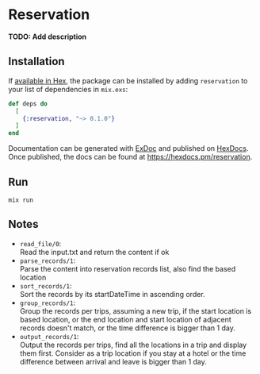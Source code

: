 # Reservation

**TODO: Add description**

## Installation

If [available in Hex](https://hex.pm/docs/publish), the package can be installed
by adding `reservation` to your list of dependencies in `mix.exs`:

```elixir
def deps do
  [
    {:reservation, "~> 0.1.0"}
  ]
end
```

Documentation can be generated with [ExDoc](https://github.com/elixir-lang/ex_doc)
and published on [HexDocs](https://hexdocs.pm). Once published, the docs can
be found at <https://hexdocs.pm/reservation>.

## Run
```
mix run
```

## Notes
- `read_file/0`: <br/>
Read the input.txt and return the content if ok
- `parse_records/1`: <br/>
Parse the content into reservation records list, also find the based location
- `sort_records/1`: <br/>
Sort the records by its startDateTime in ascending order.
- `group_records/1`: <br/>
Group the records per trips, assuming a new trip, if the start location is based location, or the end location and start location of adjacent records doesn't match, or the time difference is bigger than 1 day.
- `output_records/1`: <br/>
Output the records per trips, find all the locations in a trip and display them first. Consider as a trip location if you stay at a hotel or the time difference between arrival and leave is bigger than 1 day.
